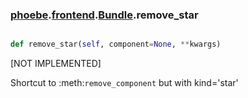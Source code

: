 ### [phoebe](phoebe.md).[frontend](frontend.md).[Bundle](Bundle.md).remove_star

```py

def remove_star(self, component=None, **kwargs)

```



[NOT IMPLEMENTED]

Shortcut to :meth:`remove_component` but with kind='star'

